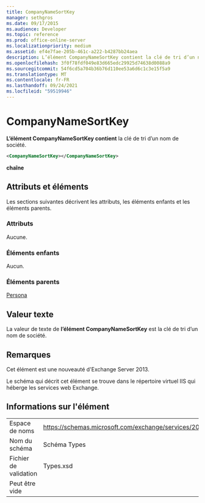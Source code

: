 ```yaml
---
title: CompanyNameSortKey
manager: sethgros
ms.date: 09/17/2015
ms.audience: Developer
ms.topic: reference
ms.prod: office-online-server
ms.localizationpriority: medium
ms.assetid: ef4e7fae-205b-461c-a222-b4287bb24aea
description: L’élément CompanyNameSortKey contient la clé de tri d’un nom de société.
ms.openlocfilehash: 3f0f78fdf049e83d665edc29925d74638d0088a9
ms.sourcegitcommit: 54f6cd5a704b36b76d110ee53a6d6c1c3e15f5a9
ms.translationtype: MT
ms.contentlocale: fr-FR
ms.lasthandoff: 09/24/2021
ms.locfileid: "59519946"
---
```

# <a name="companynamesortkey"></a>CompanyNameSortKey

**L’élément CompanyNameSortKey contient** la clé de tri d’un nom de société. 
  
```XML
<CompanyNameSortKey></CompanyNameSortKey>
```

 **chaîne**
## <a name="attributes-and-elements"></a>Attributs et éléments

Les sections suivantes décrivent les attributs, les éléments enfants et les éléments parents.
  
### <a name="attributes"></a>Attributs

Aucune.
  
### <a name="child-elements"></a>Éléments enfants

Aucun.
  
### <a name="parent-elements"></a>Éléments parents

[Persona](persona.md)
  
## <a name="text-value"></a>Valeur texte

La valeur de texte de **l’élément CompanyNameSortKey** est la clé de tri d’un nom de société. 
  
## <a name="remarks"></a>Remarques

Cet élément est une nouveauté d'Exchange Server 2013.
  
Le schéma qui décrit cet élément se trouve dans le répertoire virtuel IIS qui héberge les services web Exchange.
  
## <a name="element-information"></a>Informations sur l'élément

|||
|:-----|:-----|
|Espace de noms  <br/> |https://schemas.microsoft.com/exchange/services/2006/types  <br/> |
|Nom du schéma  <br/> |Schéma Types  <br/> |
|Fichier de validation  <br/> |Types.xsd  <br/> |
|Peut être vide  <br/> ||
   


